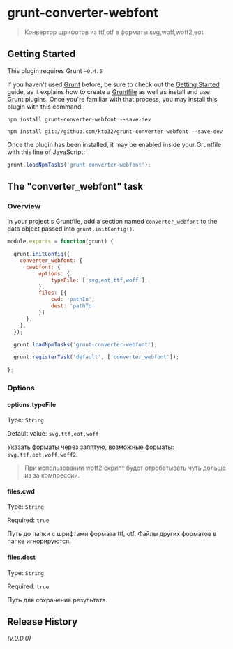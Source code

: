 # grunt-converter-webfont

> Конвертор шрифотов из ttf,otf в форматы svg,woff,woff2,eot

## Getting Started
This plugin requires Grunt `~0.4.5`

If you haven't used [Grunt](http://gruntjs.com/) before, be sure to check out the [Getting Started](http://gruntjs.com/getting-started) guide, as it explains how to create a [Gruntfile](http://gruntjs.com/sample-gruntfile) as well as install and use Grunt plugins. Once you're familiar with that process, you may install this plugin with this command:

```shell
npm install grunt-converter-webfont --save-dev

npm install git://github.com/kto32/grunt-converter-webfont --save-dev
```

Once the plugin has been installed, it may be enabled inside your Gruntfile with this line of JavaScript:

```js
grunt.loadNpmTasks('grunt-converter-webfont');
```

## The "converter_webfont" task

### Overview
In your project's Gruntfile, add a section named `converter_webfont` to the data object passed into `grunt.initConfig()`.

```js
module.exports = function(grunt) {

  grunt.initConfig({
    converter_webfont: {
      cwebfont: {
          options: {
              typeFile: ['svg,eot,ttf,woff'],
          },
          files: [{
              cwd: 'pathIn',
              dest: 'pathTo'
          }]
      },
    },
  });

  grunt.loadNpmTasks('grunt-converter-webfont');

  grunt.registerTask('default', ['converter_webfont']);
  
};

```

### Options

#### options.typeFile
Type: `String`

Default value: `svg,ttf,eot,woff`

Указать форматы через запятую, возможные форматы: `svg,ttf,eot,woff,woff2`. 

> При использовании woff2 скрипт будет отробатывать чуть дольше из за компрессии.

#### files.cwd
Type: `String`

Required: `true`

Путь до папки с шрифтами формата ttf, otf.  Файлы других форматов в папке игнорируются.

#### files.dest
Type: `String`

Required: `true`

Путь для сохранения результата.


## Release History
_(v.0.0.0)_
